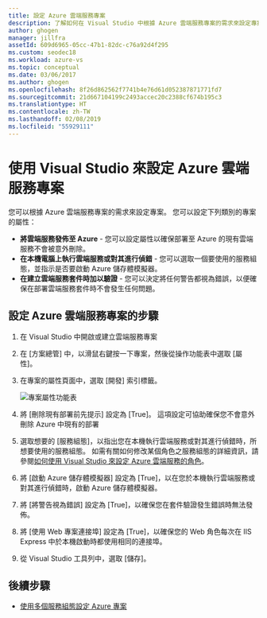 ```yaml
---
title: 設定 Azure 雲端服務專案
description: 了解如何在 Visual Studio 中根據 Azure 雲端服務專案的需求來設定專案。
author: ghogen
manager: jillfra
assetId: 609d6965-05cc-47b1-82dc-c76a92d4f295
ms.custom: seodec18
ms.workload: azure-vs
ms.topic: conceptual
ms.date: 03/06/2017
ms.author: ghogen
ms.openlocfilehash: 8f26d862562f7741b4e76d61d052387871771fd7
ms.sourcegitcommit: 21d667104199c2493accec20c2388cf674b195c3
ms.translationtype: HT
ms.contentlocale: zh-TW
ms.lasthandoff: 02/08/2019
ms.locfileid: "55929111"
---
```

# <a name="configure-an-azure-cloud-service-project-with-visual-studio"></a>使用 Visual Studio 來設定 Azure 雲端服務專案
您可以根據 Azure 雲端服務專案的需求來設定專案。 您可以設定下列類別的專案的屬性：

- **將雲端服務發佈至 Azure** - 您可以設定屬性以確保部署至 Azure 的現有雲端服務不會被意外刪除。
- **在本機電腦上執行雲端服務或對其進行偵錯** - 您可以選取一個要使用的服務組態，並指示是否要啟動 Azure 儲存體模擬器。
- **在建立雲端服務套件時加以驗證** - 您可以決定將任何警告都視為錯誤，以便確保在部署雲端服務套件時不會發生任何問題。

## <a name="steps-to-configure-an-azure-cloud-service-project"></a>設定 Azure 雲端服務專案的步驟
1. 在 Visual Studio 中開啟或建立雲端服務專案

1. 在 [方案總管] 中，以滑鼠右鍵按一下專案，然後從操作功能表中選取 [屬性]。

1. 在專案的屬性頁面中，選取 [開發] 索引標籤。

    ![專案屬性功能表](./media/vs-azure-tools-configuring-an-azure-project/solution-explorer-project-properties-menu.png)

1. 將 [刪除現有部署前先提示] 設定為 [True]。 這項設定可協助確保您不會意外刪除 Azure 中現有的部署

1. 選取想要的 [服務組態]，以指出您在本機執行雲端服務或對其進行偵錯時，所想要使用的服務組態。 如需有關如何修改某個角色之服務組態的詳細資訊，請參閱[如何使用 Visual Studio 來設定 Azure 雲端服務的角色](./vs-azure-tools-configure-roles-for-cloud-service.md)。

1. 將 [啟動 Azure 儲存體模擬器] 設定為 [True]，以在您於本機執行雲端服務或對其進行偵錯時，啟動 Azure 儲存體模擬器。

1. 將 [將警告視為錯誤] 設定為 [True]，以確保您在套件驗證發生錯誤時無法發佈。

1. 將 [使用 Web 專案連接埠] 設定為 [True]，以確保您的 Web 角色每次在 IIS Express 中於本機啟動時都使用相同的連接埠。

1. 從 Visual Studio 工具列中，選取 [儲存]。

## <a name="next-steps"></a>後續步驟
- [使用多個服務組態設定 Azure 專案](vs-azure-tools-multiple-services-project-configurations.md)
